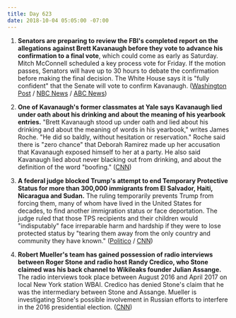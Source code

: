 ```yaml
---
title: Day 623
date: 2018-10-04 05:05:00 -07:00
---
```


1. **Senators are preparing to review the FBI's completed report on the allegations against Brett Kavanaugh before they vote to advance his confirmation to a final vote**, which could come as early as Saturday. Mitch McConnell scheduled a key process vote for Friday. If the motion passes, Senators will have up to 30 hours to debate the confirmation before making the final decision. The White House says it is "fully confident" that the Senate will vote to confirm Kavanaugh. ([Washington Post](https://www.washingtonpost.com/politics/senators-prepare-to-review-fbi-report-on-kavanaugh-after-early-morning-arrival/2018/10/04/394dbaf8-c7be-11e8-b2b5-79270f9cce17_story.html?utm_term=.937a8557c438) / [NBC News](https://www.nbcnews.com/politics/politics-news/mcconnell-sets-vote-friday-move-kavanaugh-confirmation-forward-n916491) / [ABC News](https://abcnews.go.com/Politics/senate-judiciary-receives-fbi-report-kavanaugh-allegations/story?id=58277222))

2. **One of Kavanaugh's former classmates at Yale says Kavanaugh lied under oath about his drinking and about the meaning of his yearbook entries.** "Brett Kavanaugh stood up under oath and lied about his drinking and about the meaning of words in his yearbook," writes James Roche. "He did so baldly, without hesitation or reservation." Roche said there is "zero chance" that Deborah Ramirez made up her accusation that Kavanaugh exposed himself to her at a party. He also said Kavanaugh lied about never blacking out from drinking, and about the definition of the word "boofing." ([CNN](https://www.cnn.com/2018/10/03/politics/yale-roommate-kavanaugh-cnntv/index.html))

3. **A federal judge blocked Trump's attempt to end Temporary Protective Status for more than 300,000 immigrants from El Salvador, Haiti, Nicaragua and Sudan.** The ruling temporarily prevents Trump from forcing them, many of whom have lived in the United States for decades, to find another immigration status or face deportation. The judge ruled that those TPS recipients and their children would "indisputably" face irreparable harm and hardship if they were to lose protected status by "tearing them away from the only country and community they have known." ([Politico](https://www.politico.com/story/2018/10/03/immigrants-protections-trump-legal-868126) / [CNN](https://www.cnn.com/2018/10/03/politics/tps-preliminary-injunction/index.html))

4. **Robert Mueller's team has gained possession of radio interviews between Roger Stone and radio host Randy Credico, who Stone claimed was his back channel to Wikileaks founder Julian Assange.** The radio interviews took place between August 2016 and April 2017 on local New York station WBAI. Credico has denied Stone's claim that he was the intermediary between Stone and Assange. Mueller is investigating Stone's possible involvement in Russian efforts to interfere in the 2016 presidential election. ([CNN](https://www.cnn.com/2018/10/03/politics/kfile-roger-stone-randy-credico-special-counsel/index.html))